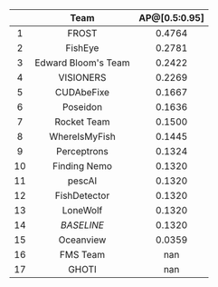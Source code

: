 || Team | AP@[0.5:0.95] |
| :---: | :---: | :---: |
| 1 | FROST | 0.4764 |
| 2 | FishEye | 0.2781 |
| 3 | Edward Bloom's Team | 0.2422 |
| 4 | VISIONERS | 0.2269 |
| 5 | CUDAbeFixe | 0.1667 |
| 6 | Poseidon | 0.1636 |
| 7 | Rocket Team | 0.1500 |
| 8 | WhereIsMyFish | 0.1445 |
| 9 | Perceptrons | 0.1324 |
| 10 | Finding Nemo | 0.1320 |
| 11 | pescAI | 0.1320 |
| 12 | FishDetector | 0.1320 |
| 13 | LoneWolf | 0.1320 |
| 14 | *BASELINE* | 0.1320 |
| 15 | Oceanview | 0.0359 |
| 16 | FMS Team | nan |
| 17 | GHOTI | nan |

